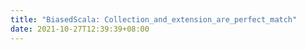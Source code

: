 ```yaml
---
title: "BiasedScala: Collection_and_extension_are_perfect_match"
date: 2021-10-27T12:39:39+08:00
---
```


